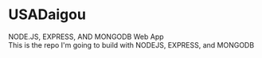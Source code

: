 # USADaigou
NODE.JS, EXPRESS, AND MONGODB Web App
<br/>This is the repo I'm going to build with NODEJS, EXPRESS, and MONGODB

